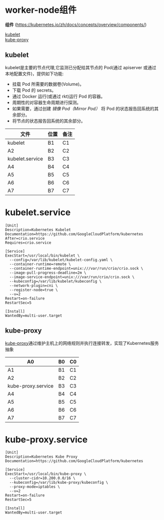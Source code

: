 # worker-node组件   

**组件**    (https://kubernetes.io/zh/docs/concepts/overview/components/)    


[kubelet](https://kubernetes.io/docs/reference/command-line-tools-reference/kubelet/)     
[kube-proxy](https://kubernetes.io/docs/reference/command-line-tools-reference/kube-proxy/)

##  kubelet

kubelet是主要的节点代理,它监测已分配给其节点的 Pod(通过 apiserver 或通过本地配置文件)，提供如下功能:

*   挂载 Pod 所需要的数据卷(Volume)。
*   下载 Pod 的 secrets。
*   通过 Docker 运行(或通过 rkt)运行 Pod 的容器。
*   周期性的对容器生命周期进行探测。
*   如果需要，通过创建 _镜像 Pod（Mirror Pod）_ 将 Pod 的状态报告回系统的其余部分。
*   将节点的状态报告回系统的其余部分。



| 文件 | 位置 | 备注 |
|---|---|---|
| kubelet | B1 | C1 |
| A2 | B2 | C2 |
| kubelet.service | B3 | C3 |
| A4 | B4 | C4 |
| A5 | B5 | C5 |
| A6 | B6 | C6 |
| A7 | B7 | C7 |
#  kubelet.service

```
[Unit]
Description=Kubernetes Kubelet
Documentation=https://github.com/GoogleCloudPlatform/kubernetes
After=crio.service
Requires=crio.service

[Service]
ExecStart=/usr/local/bin/kubelet \
  --config=/var/lib/kubelet/kubelet-config.yaml \
  --container-runtime=remote \
  --container-runtime-endpoint=unix:///var/run/crio/crio.sock \
  --image-pull-progress-deadline=2m \
  --image-service-endpoint=unix:///var/run/crio/crio.sock \
  --kubeconfig=/var/lib/kubelet/kubeconfig \
  --network-plugin=cni \
  --register-node=true \
  --v=2
Restart=on-failure
RestartSec=5

[Install]
WantedBy=multi-user.target

```





##  kube-proxy
[kube-proxy](https://kubernetes.io/docs/admin/kube-proxy)通过维护主机上的网络规则并执行连接转发，实现了Kubernetes服务抽象



| A0 | B0 | C0 |
|---|---|---|
| A1 | B1 | C1 |
| A2 | B2 | C2 |
| kube-proxy.service | B3 | C3 |
| A4 | B4 | C4 |
| A5 | B5 | C5 |
| A6 | B6 | C6 |
| A7 | B7 | C7 |



# kube-proxy.service


```
[Unit]
Description=Kubernetes Kube Proxy
Documentation=https://github.com/GoogleCloudPlatform/kubernetes

[Service]
ExecStart=/usr/local/bin/kube-proxy \
  --cluster-cidr=10.200.0.0/16 \
  --kubeconfig=/var/lib/kube-proxy/kubeconfig \
  --proxy-mode=iptables \
  --v=2
Restart=on-failure
RestartSec=5

[Install]
WantedBy=multi-user.target

```


